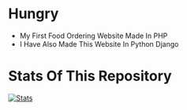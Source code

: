 # Hungry
* My First Food Ordering Website Made In PHP
* I Have Also Made This Website In Python Django

# Stats Of This Repository

[![Stats](https://github-readme-stats.vercel.app/api/pin/?username=KrishnaWadhwani&repo=Hungry&theme=dracula)](https://github.com/KrishnaWadhwani)
